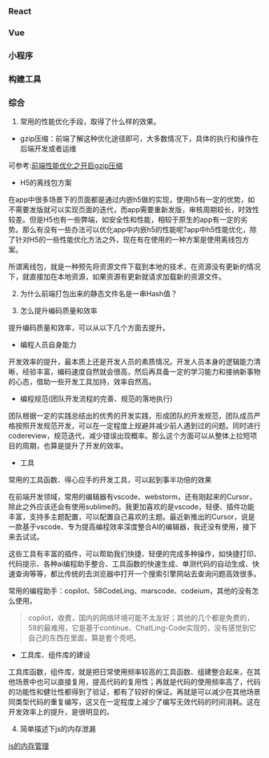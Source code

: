 ### React


### Vue


### 小程序

### 构建工具


### 综合

1. 常用的性能优化手段，取得了什么样的效果。

- gzip压缩：前端了解这种优化途径即可，大多数情况下，具体的执行和操作在后端开发或者运维

可参考:[前端性能优化之开启gzip压缩](./性能优化/前端性能优化之开启gzip.md)

- H5的离线包方案

在app中很多场景下的页面都是通过内嵌h5做的实现，使用h5有一定的优势，如不需要发版就可以实现页面的迭代，而app需要重新发版，审核周期较长，时效性较差。但是H5也有一些弊端，如安全性和性能，相较于原生的app有一定的劣势。那么有没有一些办法可以优化app中内嵌h5的性能呢?app中h5性能优化，除了针对H5的一些性能优化方法之外，现在有在使用的一种方案是使用离线包方案。

所谓离线包，就是一种预先将资源文件下载到本地的技术，在资源没有更新的情况下，就直接加在本地资源，如果资源有更新就请求加载新的资源文件。


2. 为什么前端打包出来的静态文件名是一串Hash值？

3. 怎么提升编码质量和效率

提升编码质量和效率，可以从以下几个方面去提升。

- 编程人员自身能力

开发效率的提升，最本质上还是开发人员的素质情况。开发人员本身的逻辑能力清晰，经验丰富，编码速度自然就会很高，然后再具备一定的学习能力和接纳新事物的心态，借助一些开发工具加持，效率自然高。

- 编程规范(团队开发流程的完善、规范的落地执行)

团队根据一定的实践总结出的优秀的开发实践，形成团队的开发规范，团队成员严格按照开发规范开发，可以在一定程度上规避并减少前人遇到过的问题。同时进行codereview，规范迭代，减少错误出现概率。那么这个方面可以从整体上拉短项目的周期，也算是提升了开发的效率。

- 工具

常用的工具函数、得心应手的开发工具，可以起到事半功倍的效果

在前端开发领域，常用的编辑器有vscode、webstorm，还有刚起来的Cursor，除此之外应该还会有使用sublime的。我更加喜欢的是vscode，轻便、插件功能丰富，支持多主题配置，可以配置自己喜欢的主题。最近新推出的Cursor，说是一款基于vscode、专为提高编程效率深度整合AI的编辑器，我还没有使用，接下来去试试。

这些工具有丰富的插件，可以帮助我们快捷、轻便的完成多种操作，如快捷打印、代码提示、各种ai编程助手整合、工具函数的快速生成、单测代码的自动生成、快速查询等等，都比传统的去浏览器中打开一个搜索引擎网站去查询问题高效很多。

常用的编程助手：copilot、58CodeLing、marscode、codeium，其他的没有怎么使用。

> copilot，收费，国内的网络环境可能不太友好；其他的几个都是免费的，58的最难用，它是基于continue、ChatLing-Code实现的，没有感觉到它自己的东西在里面，算是套个壳吧。

- 工具库、组件库的建设

工具库函数，组件库，就是把日常使用频率较高的工具函数、组建整合起来，在其他场景中也可以直接复用，提高代码的复用性；再就是代码的使用频率高了，代码的功能性和健壮性都得到了验证，都有了较好的保证。再就是可以减少在其他场景同类型代码的重复编写，这又在一定程度上减少了编写无效代码的时间消耗。这在开发效率上的提升，是很明显的。

4. 简单描述下js的内存泄漏

[js的内存管理](./2024/js的内存管理.md)